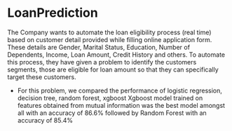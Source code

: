 # LoanPrediction
The Company wants to automate the loan eligibility process (real time) based on customer detail provided while filling online application form. These details are Gender, Marital Status, Education, Number of Dependents, Income, Loan Amount, Credit History and others. To automate this process, they have given a problem to identify the customers segments, those are eligible for loan amount so that they can specifically target these customers.
- For this problem, we compared the performance of logistic regression, decision tree, random forest, xgboost
Xgboost model trained on features obtained from mutual information was the best model amongst all with an accuracy of 86.6% followed by Random Forest with an accuracy of 85.4%
